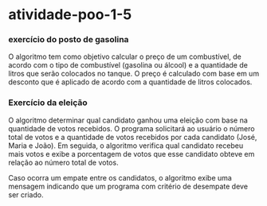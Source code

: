 # atividade-poo-1-5 

<H3>exercício do posto de gasolina</h3>

<p>O algoritmo tem como objetivo calcular o preço de um combustível, de acordo com o tipo de combustível (gasolina ou álcool) e a quantidade de litros que serão colocados no tanque. O preço é calculado com base em um desconto que é aplicado de acordo com a quantidade de litros colocados.</p>

<H3>Exercício da eleição</h3>

<P>O algoritmo determinar qual candidato ganhou uma eleição com base na quantidade de votos recebidos. O programa solicitará ao usuário o número total de votos e a quantidade de votos recebidos por cada candidato (José, Maria e João). Em seguida, o algoritmo verifica qual candidato recebeu mais votos e exibe a porcentagem de votos que esse candidato obteve em relação ao número total de votos.</p>

<P>Caso ocorra um empate entre os candidatos, o algoritmo exibe uma mensagem indicando que um programa com critério de desempate deve ser criado.</p>
